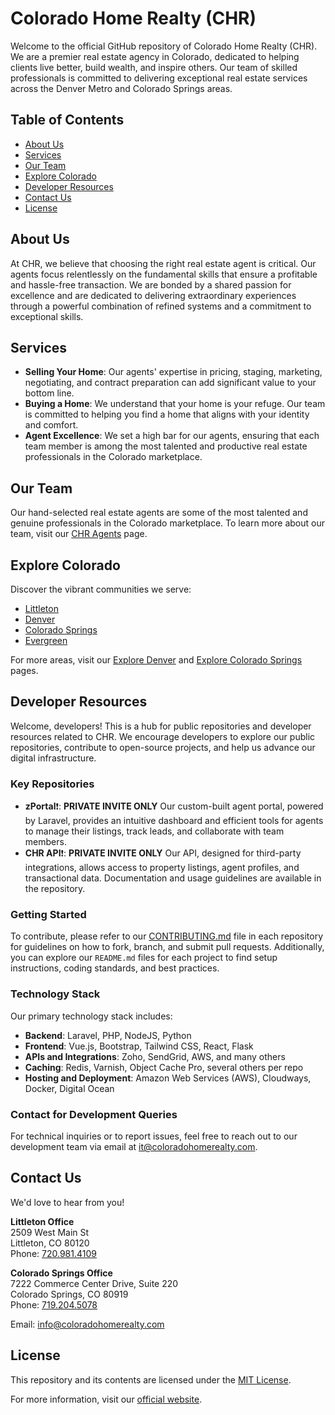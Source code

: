 # Colorado Home Realty (CHR)

Welcome to the official GitHub repository of Colorado Home Realty (CHR). We are a premier real estate agency in Colorado, dedicated to helping clients live better, build wealth, and inspire others. Our team of skilled professionals is committed to delivering exceptional real estate services across the Denver Metro and Colorado Springs areas.

## Table of Contents

- [About Us](#about-us)
- [Services](#services)
- [Our Team](#our-team)
- [Explore Colorado](#explore-colorado)
- [Developer Resources](#developer-resources)
- [Contact Us](#contact-us)
- [License](#license)

## About Us

At CHR, we believe that choosing the right real estate agent is critical. Our agents focus relentlessly on the fundamental skills that ensure a profitable and hassle-free transaction. We are bonded by a shared passion for excellence and are dedicated to delivering extraordinary experiences through a powerful combination of refined systems and a commitment to exceptional skills.

## Services

- **Selling Your Home**: Our agents' expertise in pricing, staging, marketing, negotiating, and contract preparation can add significant value to your bottom line.
- **Buying a Home**: We understand that your home is your refuge. Our team is committed to helping you find a home that aligns with your identity and comfort.
- **Agent Excellence**: We set a high bar for our agents, ensuring that each team member is among the most talented and productive real estate professionals in the Colorado marketplace.

## Our Team

Our hand-selected real estate agents are some of the most talented and genuine professionals in the Colorado marketplace. To learn more about our team, visit our [CHR Agents](https://coloradohomerealty.com/chr-agents) page.

## Explore Colorado

Discover the vibrant communities we serve:

- [Littleton](https://coloradohomerealty.com/explore/littleton)
- [Denver](https://coloradohomerealty.com/explore/denver)
- [Colorado Springs](https://coloradohomerealty.com/explore/colorado-springs)
- [Evergreen](https://coloradohomerealty.com/explore/evergreen)

For more areas, visit our [Explore Denver](https://coloradohomerealty.com/explore-denver) and [Explore Colorado Springs](https://coloradohomerealty.com/explore-colorado-springs) pages.

## Developer Resources

Welcome, developers! This is a hub for public repositories and developer resources related to CHR. We encourage developers to explore our public repositories, contribute to open-source projects, and help us advance our digital infrastructure.

### Key Repositories
- **zPortal**❗: **PRIVATE INVITE ONLY** Our custom-built agent portal, powered by Laravel, provides an intuitive dashboard and efficient tools for agents to manage their listings, track leads, and collaborate with team members.
- **CHR API**❗: **PRIVATE INVITE ONLY** Our API, designed for third-party integrations, allows access to property listings, agent profiles, and transactional data. Documentation and usage guidelines are available in the repository.

### Getting Started
To contribute, please refer to our [CONTRIBUTING.md](CONTRIBUTING.md) file in each repository for guidelines on how to fork, branch, and submit pull requests. Additionally, you can explore our `README.md` files for each project to find setup instructions, coding standards, and best practices.

### Technology Stack
Our primary technology stack includes:
- **Backend**: Laravel, PHP, NodeJS, Python
- **Frontend**: Vue.js, Bootstrap, Tailwind CSS, React, Flask
- **APIs and Integrations**: Zoho, SendGrid, AWS, and many others
- **Caching**: Redis, Varnish, Object Cache Pro, several others per repo
- **Hosting and Deployment**: Amazon Web Services (AWS), Cloudways, Docker, Digital Ocean

### Contact for Development Queries
For technical inquiries or to report issues, feel free to reach out to our development team via email at [it@coloradohomerealty.com](mailto:it@coloradohomerealty.com).

## Contact Us

We'd love to hear from you!

**Littleton Office**  
2509 West Main St  
Littleton, CO 80120  
Phone: [720.981.4109](tel:720.981.4109)

**Colorado Springs Office**  
7222 Commerce Center Drive, Suite 220  
Colorado Springs, CO 80919  
Phone: [719.204.5078](tel:719.204.5078)

Email: [info@coloradohomerealty.com](mailto:info@coloradohomerealty.com)

## License

This repository and its contents are licensed under the [MIT License](LICENSE).

For more information, visit our [official website](https://coloradohomerealty.com).
